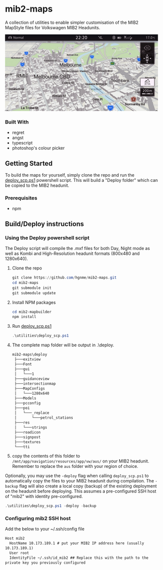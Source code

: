 # mib2-maps
A collection of utilities to enable simpler customisation of the MIB2 MapStyle files for Volkswagen MIB2 Headunits.

![iOS 15 Styled maps in NightMode](img/before-after.gif)
### Built With
* regret
* angst
* typescript
* photoshop's colour picker

## Getting Started
To build the maps for yourself, simply clone the repo and run the [deploy_scp.ps1](utilities/deploy_scp.ps1) powershell script. This will build a "Deploy folder" which can be copied to the MIB2 headunit.

### Prerequisites
* npm

## Build/Deploy instructions
### Using the Deploy powershell script
The Deploy script will compile the .mxf files for both Day, Night mode as well as Kombi and High-Resolution headunit formats (800x480 and 1280x640).
1. Clone the repo
   ```powershell
   git clone https://github.com/hgnme/mib2-maps.git 
   cd mib2-maps
   git submodule init 
   git submodule update
   ```
2. Install NPM packages
   ```powershell
   cd mib2-mapbuilder 
   npm install
   ```
3. Run [deploy_scp.ps1](utilities/deploy_scp.ps1)
   ```powershell
   .\utilities\deploy_scp.ps1
   ```
4. The complete map folder will be output in .\deploy.
   ```
   mib2-maps\deploy
    ├───exitview
    ├───Font
    ├───gui
    │   └───1
    ├───guidanceview
    ├───intersectionmap
    ├───MapConfigs
    │   └───1280x640
    ├───Models
    ├───pcconfig
    ├───poi
    │   └───_replace
    │       └───petrol_stations
    ├───res
    │   └───strings
    ├───roadicon
    ├───signpost
    ├───textures
    └───tti
    ```
5. copy the contents of this folder to ```/mnt/app/navigation/resources/app/vw/aus/``` on your MIB2 headunit. Remember to replace the ```aus``` folder with your region of choice.

Optionally, you may use the ```-deploy``` flag when calling ```deploy_scp.ps1``` to automatically copy the files to your MIB2 headunit during compilation. The ```-backup``` flag will also create a local copy (backup) of the existing deployment on the headunit before deploying.
This assumes a pre-configured SSH host of "mib2" with identity pre-configured.
```powershell
.\utilities\deploy_scp.ps1 -deploy -backup
```

### Configuring mib2 SSH host
Add the below to your ~/.ssh/config file
```
Host mib2
  HostName 10.173.189.1 # put your MIB2 IP address here (usually 10.173.189.1)
  User root
  IdentityFile ~/.ssh/id_mib2 ## Replace this with the path to the private key you previously configured
```
